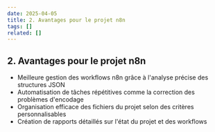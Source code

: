 ```yaml
---
date: 2025-04-05
title: 2. Avantages pour le projet n8n
tags: []
related: []
---
```


## 2. Avantages pour le projet n8n

- Meilleure gestion des workflows n8n grâce à l'analyse précise des structures JSON
- Automatisation de tâches répétitives comme la correction des problèmes d'encodage
- Organisation efficace des fichiers du projet selon des critères personnalisables
- Création de rapports détaillés sur l'état du projet et des workflows

#

